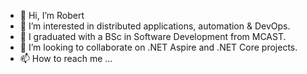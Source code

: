 - 👋 Hi, I’m Robert
- 👀 I’m interested in distributed applications, automation & DevOps.
- 🌱 I graduated with a BSc in Software Development from MCAST.
- 💞️ I’m looking to collaborate on .NET Aspire and .NET Core projects.
- 📫 How to reach me ...

<!---
robertmeli-99/robertmeli-99 is a ✨ special ✨ repository because its `README.md` (this file) appears on your GitHub profile.
You can click the Preview link to take a look at your changes.
--->
